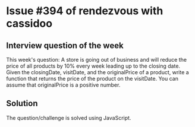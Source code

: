 # Issue #394 of rendezvous with cassidoo

## Interview question of the week

This week's question:
A store is going out of business and will reduce the price of all products by 10% every week leading up to the closing date. Given the closingDate, visitDate, and the originalPrice of a product, write a function that returns the price of the product on the visitDate. You can assume that originalPrice is a positive number.

## Solution
The question/challenge is solved using JavaScript.
